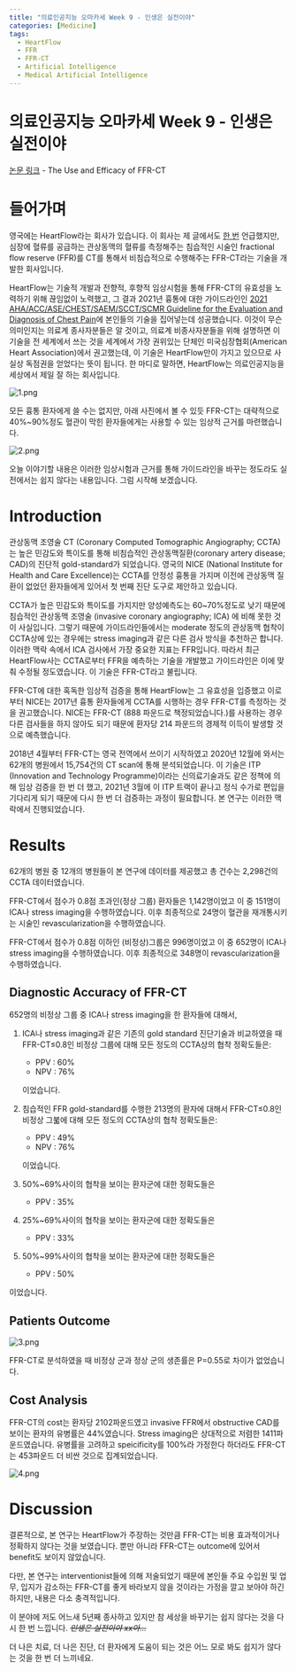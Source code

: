 ```yaml
---
title: "의료인공지능 오마카세 Week 9 - 인생은 실전이야"
categories: [Medicine]
tags:
  - HeartFlow
  - FFR
  - FFR-CT
  - Artificial Intelligence
  - Medical Artificial Intelligence
---
```


# 의료인공지능 오마카세 Week 9 - 인생은 실전이야

[논문 링크](https://pubmed.ncbi.nlm.nih.gov/37052559/) - The Use and Efficacy of FFR-CT

# 들어가며

영국에는 HeartFlow라는 회사가 있습니다. 이 회사는 제 글에서도 [한 번](https://jryoungw.github.io/posts/medAI_4/) 언급했지만, 심장에 혈류를 공급하는 관상동맥의 혈류를 측정해주는 침습적인 시술인 fractional flow reserve (FFR)를 CT를 통해서 비침습적으로 수행해주는 FFR-CT라는 기술을 개발한 회사입니다.

HeartFlow는 기술적 개발과 전향적, 후향적 임상시험을 통해 FFR-CT의 유효성을 노력하기 위해 끊임없이 노력했고, 그 결과 2021년 흉통에 대한 가이드라인인 [2021 AHA/ACC/ASE/CHEST/SAEM/SCCT/SCMR Guideline for the Evaluation and Diagnosis of Chest Pain](https://www.ahajournals.org/doi/10.1161/CIR.0000000000001029)에 본인들의 기술을 집어넣는데 성공했습니다. 이것이 무슨 의미인지는 의료계 종사자분들은 알 것이고, 의료계 비종사자분들을 위해 설명하면 이 기술을 전 세계에서 쓰는 것을 세계에서 가장 권위있는 단체인 미국심장협회(American Heart Association)에서 권고했는데, 이 기술은 HeartFlow만이 가지고 있으므로 사실상 독점권을 얻었다는 뜻이 됩니다. 한 마디로 말하면, HeartFlow는 의료인공지능을 세상에서 제일 잘 하는 회사입니다.

![1.png](/img/omakase9/fig4.png)

모든 흉통 환자에게 쓸 수는 없지만, 아래 사진에서 볼 수 있듯 FFR-CT는 대략적으로 40%~90%정도 혈관이 막힌 환자들에게는 사용할 수 있는 임상적 근거를 마련했습니다. 

![2.png](/img/omakase9/fig1.png)

오늘 이야기할 내용은 이러한 임상시험과 근거를 통해 가이드라인을 바꾸는 정도라도 실전에서는 쉽지 않다는 내용입니다. 그럼 시작해 보겠습니다.

# Introduction

관상동맥 조영술 CT (Coronary Computed Tomographic Angiography; CCTA)는 높은 민감도와 특이도를 통해 비침습적인 관상동맥질환(coronary artery disease; CAD)의 진단적 gold-standard가 되었습니다. 영국의 NICE (National Institute for Health and Care Excellence)는 CCTA를 안정성 흉통을 가지며 이전에 관상동맥 질환이 없었던 환자들에게 있어서 첫 번째 진단 도구로 제안하고 있습니다.

CCTA가 높은 민감도와 특이도를 가지지만 양성예측도는 60~70%정도로 낮기 때문에 침습적인 관상동맥 조영술 (invasive coronary angiography; ICA) 에 비해 못한 것이 사실입니다. 그렇기 때문에 가이드라인들에서는 moderate 정도의 관상동맥 협착이 CCTA상에 있는 경우에는 stress imaging과 같은 다른 검사 방식을 추천하곤 합니다. 이러한 맥락 속에서 ICA 검사에서 가장 중요한 지표는 FFR입니다. 따라서 최근 HeartFlow사는 CCTA로부터 FFR을 예측하는 기술을 개발했고 가이드라인은 이에 맞춰 수정될 정도였습니다. 이 기술은 FFR-CT라고 불립니다.

FFR-CT에 대한 혹독한 임상적 검증을 통해 HeartFlow는 그 유효성을 입증했고 이로부터 NICE는 2017년 흉통 환자들에게 CCTA를 시행하는 경우 FFR-CT를 측정하는 것을 권고했습니다. NICE는 FFR-CT (888 파운드로 책정되었습니다.)를 사용하는 경우 다른 검사들을 하지 않아도 되기 때문에 환자당 214 파운드의 경제적 이득이 발생할 것으로 예측했습니다.

2018년 4월부터 FFR-CT는 영국 전역에서 쓰이기 시작하였고 2020년 12월에 와서는 62개의 병원에서 15,754건의 CT scan에 통해 분석되었습니다. 이 기술은 ITP (Innovation and Technology Programme)이라는 신의료기술과도 같은 정책에 의해 임상 검증을 한 번 더 했고, 2021년 3월에 이 ITP 트랙이 끝나고 정식 수가로 편입을 기다리게 되기 때문에 다시 한 번 더 검증하는 과정이 필요합니다. 본 연구는 이러한 맥락에서 진행되었습니다.

# Results

62개의 병원 중 12개의 병원들이 본 연구에 데이터를 제공했고 총 건수는 2,298건의 CCTA 데이터였습니다. 

FFR-CT에서 점수가 0.8점 초과인(정상 그룹) 환자들은 1,142명이었고 이 중 151명이 ICA나 stress imaging을 수행하였습니다. 이후 최종적으로 24명이 혈관을 재개통시키는 시술인 revascularization을 수행하였습니다.

FFR-CT에서 점수가 0.8점 이하인 (비정상)그룹은 996명이었고 이 중 652명이 ICA나 stress imaging을 수행하였습니다. 이후 최종적으로 348명이 revascularization을 수행하였습니다.

## Diagnostic Accuracy of FFR-CT

652명의 비정상 그룹 중 ICA나 stress imaging을 한 환자들에 대해서, 

1. ICA나 stress imaging과 같은 기존의 gold standard 진단기술과 비교하였을 때 FFR-CT≤0.8인 비정상 그룹에 대해 모든 정도의 CCTA상의 협착 정확도들은:
    - PPV : 60%
    - NPV : 76%
    
    이었습니다.
    
2. 침습적인 FFR gold-standard를 수행한 213명의 환자에 대해서 FFR-CT≤0.8인 비정상 그붋에 대해 모든 정도의 CCTA상의 협착 정확도들은:
    - PPV : 49%
    - NPV : 76%
    
    이었습니다.
    
3. 50%~69%사이의 협착을 보이는 환자군에 대한 정확도들은
    - PPV : 35%
4. 25%~69%사이의 협착을 보이는 환자군에 대한 정확도들은
    - PPV : 33%
5. 50%~99%사이의 협착을 보이는 환자군에 대한 정확도들은
    - PPV : 50%

이었습니다.

## Patients Outcome

![3.png](/img/omakase9/fig2.png)

FFR-CT로 분석하였을 때 비정상 군과 정상 군의 생존률은 P=0.55로 차이가 없었습니다.

## Cost Analysis

FFR-CT의 cost는 환자당 2102파운드였고 invasive FFR에서 obstructive CAD를 보이는 환자의 유병률은 44%였습니다. Stress imaging은 상대적으로 저렴한 1411파운드였습니다. 유병률을 고려하고 speicificity를 100%라 가정한다 하더라도 FFR-CT는 453파운드 더 비싼 것으로 집계되었습니다.

![4.png](/img/omakase9/fig3.png)

# Discussion

결론적으로, 본 연구는 HeartFlow가 주장하는 것만큼 FFR-CT는 비용 효과적이거나 정확하지 않다는 것을 보였습니다. 뿐만 아니라 FFR-CT는 outcome에 있어서 benefit도 보이지 않았습니다.

다만, 본 연구는 interventionist들에 의해 저술되었기 때문에 본인들 주요 수입원 및 업무, 입지가 감소하는 FFR-CT를 좋게 바라보지 않을 것이라는 가정을 깔고 보아야 하긴 하지만, 내용은 다소 충격적입니다.

이 분야에 저도 어느새 5년째 종사하고 있지만 참 세상을 바꾸기는 쉽지 않다는 것을 다시 한 번 느낍니다. ~~*인생은 실전이야 xx아…*~~

더 나은 치료, 더 나은 진단, 더 환자에게 도움이 되는 것은 어느 모로 봐도 쉽지가 않다는 것을 한 번 더 느끼네요.
